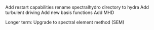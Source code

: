 Add restart capabilities
rename spectralhydro directory to hydra
Add turbulent driving
Add new basis functions
Add MHD


Longer term:
Upgrade to spectral element method (SEM)
